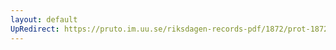 ```yaml
---
layout: default
UpRedirect: https://pruto.im.uu.se/riksdagen-records-pdf/1872/prot-1872--ak--308.pdf
---
```

